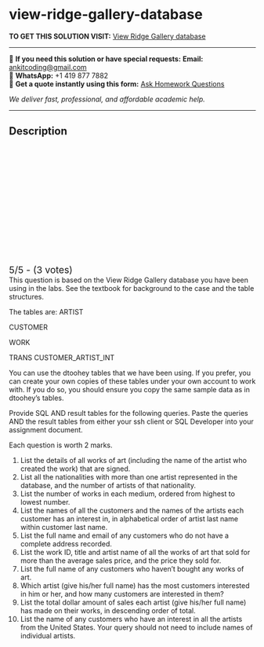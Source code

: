 # view-ridge-gallery-database
**TO GET THIS SOLUTION VISIT:** [View Ridge Gallery database](https://www.ankitcodinghub.com/product/view-ridge-gallery-database/)


---

📩 **If you need this solution or have special requests:** **Email:** ankitcoding@gmail.com  
📱 **WhatsApp:** +1 419 877 7882  
📄 **Get a quote instantly using this form:** [Ask Homework Questions](https://www.ankitcodinghub.com/services/ask-homework-questions/)

*We deliver fast, professional, and affordable academic help.*

---

<h2>Description</h2>



<div class="kk-star-ratings kksr-auto kksr-align-center kksr-valign-top" data-payload="{&quot;align&quot;:&quot;center&quot;,&quot;id&quot;:&quot;6618&quot;,&quot;slug&quot;:&quot;default&quot;,&quot;valign&quot;:&quot;top&quot;,&quot;ignore&quot;:&quot;&quot;,&quot;reference&quot;:&quot;auto&quot;,&quot;class&quot;:&quot;&quot;,&quot;count&quot;:&quot;3&quot;,&quot;legendonly&quot;:&quot;&quot;,&quot;readonly&quot;:&quot;&quot;,&quot;score&quot;:&quot;5&quot;,&quot;starsonly&quot;:&quot;&quot;,&quot;best&quot;:&quot;5&quot;,&quot;gap&quot;:&quot;4&quot;,&quot;greet&quot;:&quot;Rate this product&quot;,&quot;legend&quot;:&quot;5\/5 - (3 votes)&quot;,&quot;size&quot;:&quot;24&quot;,&quot;title&quot;:&quot;View Ridge Gallery database&quot;,&quot;width&quot;:&quot;138&quot;,&quot;_legend&quot;:&quot;{score}\/{best} - ({count} {votes})&quot;,&quot;font_factor&quot;:&quot;1.25&quot;}">

<div class="kksr-stars">

<div class="kksr-stars-inactive">
            <div class="kksr-star" data-star="1" style="padding-right: 4px">


<div class="kksr-icon" style="width: 24px; height: 24px;"></div>
        </div>
            <div class="kksr-star" data-star="2" style="padding-right: 4px">


<div class="kksr-icon" style="width: 24px; height: 24px;"></div>
        </div>
            <div class="kksr-star" data-star="3" style="padding-right: 4px">


<div class="kksr-icon" style="width: 24px; height: 24px;"></div>
        </div>
            <div class="kksr-star" data-star="4" style="padding-right: 4px">


<div class="kksr-icon" style="width: 24px; height: 24px;"></div>
        </div>
            <div class="kksr-star" data-star="5" style="padding-right: 4px">


<div class="kksr-icon" style="width: 24px; height: 24px;"></div>
        </div>
    </div>

<div class="kksr-stars-active" style="width: 138px;">
            <div class="kksr-star" style="padding-right: 4px">


<div class="kksr-icon" style="width: 24px; height: 24px;"></div>
        </div>
            <div class="kksr-star" style="padding-right: 4px">


<div class="kksr-icon" style="width: 24px; height: 24px;"></div>
        </div>
            <div class="kksr-star" style="padding-right: 4px">


<div class="kksr-icon" style="width: 24px; height: 24px;"></div>
        </div>
            <div class="kksr-star" style="padding-right: 4px">


<div class="kksr-icon" style="width: 24px; height: 24px;"></div>
        </div>
            <div class="kksr-star" style="padding-right: 4px">


<div class="kksr-icon" style="width: 24px; height: 24px;"></div>
        </div>
    </div>
</div>


<div class="kksr-legend" style="font-size: 19.2px;">
            5/5 - (3 votes)    </div>
    </div>
This question is based on the View Ridge Gallery database you have been using in the labs. See the textbook for background to the case and the table structures.

The tables are: ARTIST

CUSTOMER

WORK

TRANS CUSTOMER_ARTIST_INT

You can use the dtoohey tables that we have been using. If you prefer, you can create your own copies of these tables under your own account to work with. If you do so, you should ensure you copy the same sample data as in dtoohey’s tables.

Provide SQL AND result tables for the following queries. Paste the queries AND the result tables from either your ssh client or SQL Developer into your assignment document.

Each question is worth 2 marks.

<ol>
<li>List the details of all works of art (including the name of the artist who created the work) that are signed.</li>
<li>List all the nationalities with more than one artist represented in the database, and the number of artists of that nationality.</li>
<li>List the number of works in each medium, ordered from highest to lowest number.</li>
<li>List the names of all the customers and the names of the artists each customer has an interest in, in alphabetical order of artist last name within customer last name.</li>
<li>List the full name and email of any customers who do not have a complete address recorded.</li>
<li>List the work ID, title and artist name of all the works of art that sold for more than the average sales price, and the price they sold for.</li>
<li>List the full name of any customers who haven’t bought any works of art.</li>
<li>Which artist (give his/her full name) has the most customers interested in him or her, and how many customers are interested in them?</li>
<li>List the total dollar amount of sales each artist (give his/her full name) has made on their works, in descending order of total.</li>
<li>List the name of any customers who have an interest in all the artists from the United States. Your query should not need to include names of individual artists.</li>
</ol>

